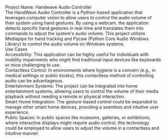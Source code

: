 Project Name: Handwave Audio Controller
<br>
The HandWave Audio Controller is a Python-based application that leverages computer vision to allow users to control the audio volume of their system using hand gestures. By using a webcam, the application detects specific hand gestures in real-time and translates them into commands to adjust the system's audio volume. This project utilizes Mediapipe for hand tracking and Pycaw (Python Core Audio Windows Library) to control the audio volume on Windows systems.
<br>
Use Cases
<br>
Accessibility:
This application can be highly useful for individuals with mobility impairments who might find traditional input devices like keyboards or mice challenging to use.
<br>
Contactless Control:
In environments where hygiene is a concern (e.g., in medical settings or public kiosks), this contactless method of controlling audio can be advantageous.
<br>
Entertainment Systems:
The project can be integrated into home entertainment systems, allowing users to control the volume of their media playback without needing a remote or physical interaction.
<br>
Smart Home Integration:
The gesture-based control could be expanded to manage other smart home devices, providing a seamless and intuitive user experience.
<br>
Public Spaces:
In public spaces like museums, galleries, or exhibitions, where interactive displays might require audio control, this technology could be employed to allow users to adjust the volume in a contactless and intuitive manner.
